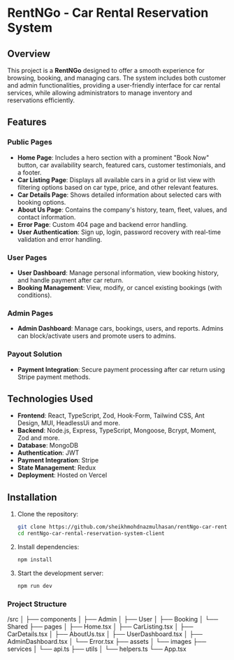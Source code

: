 # RentNGo - Car Rental Reservation System

## Overview

This project is a **RentNGo** designed to offer a smooth experience for browsing, booking, and managing cars. The system includes both customer and admin functionalities, providing a user-friendly interface for car rental services, while allowing administrators to manage inventory and reservations efficiently.

## Features

### Public Pages

- **Home Page**: Includes a hero section with a prominent "Book Now" button, car availability search, featured cars, customer testimonials, and a footer.
- **Car Listing Page**: Displays all available cars in a grid or list view with filtering options based on car type, price, and other relevant features.
- **Car Details Page**: Shows detailed information about selected cars with booking options.
- **About Us Page**: Contains the company's history, team, fleet, values, and contact information.
- **Error Page**: Custom 404 page and backend error handling.
- **User Authentication**: Sign up, login, password recovery with real-time validation and error handling.

### User Pages

- **User Dashboard**: Manage personal information, view booking history, and handle payment after car return.
- **Booking Management**: View, modify, or cancel existing bookings (with conditions).

### Admin Pages

- **Admin Dashboard**: Manage cars, bookings, users, and reports. Admins can block/activate users and promote users to admins.

### Payout Solution

- **Payment Integration**: Secure payment processing after car return using Stripe payment methods.

## Technologies Used

- **Frontend**: React, TypeScript, Zod, Hook-Form, Tailwind CSS, Ant Design, MUI, HeadlessUi and more.
- **Backend**: Node.js, Express, TypeScript, Mongoose, Bcrypt, Moment, Zod and more.
- **Database**: MongoDB
- **Authentication**: JWT
- **Payment Integration**: Stripe
- **State Management**: Redux
- **Deployment**: Hosted on Vercel

## Installation

1. Clone the repository:
   ```bash
   git clone https://github.com/sheikhmohdnazmulhasan/rentNgo-car-rental-reservation-system-client.git
   cd rentNgo-car-rental-reservation-system-client
   ```
2. Install dependencies:

   ```bash
   npm install
   ```

3. Start the development server:

   ```bash
   npm run dev
   ```

### Project Structure

/src
│
├── components
│ ├── Admin
│ ├── User
│ ├── Booking
│ └── Shared
├── pages
│ ├── Home.tsx
│ ├── CarListing.tsx
│ ├── CarDetails.tsx
│ ├── AboutUs.tsx
│ ├── UserDashboard.tsx
│ ├── AdminDashboard.tsx
│ └── Error.tsx
├── assets
│ └── images
├── services
│ └── api.ts
├── utils
│ └── helpers.ts
└── App.tsx
